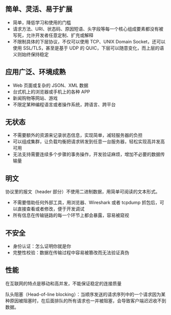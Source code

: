 ## 简单、灵活、易于扩展
+ 简单，降低学习和使用的门槛
+ 请求方法、URI、状态码、原因短语、头字段等每一个核心组成要素都没有被写死，允许开发者任意定制、扩充或解释
+ 不限制具体的下层协议，不仅可以使用 TCP、UNIX Domain Socket，还可以使用 SSL/TLS，甚至是基于 UDP 的 QUIC，下层可以随意变化，而上层的语义则始终保持稳定

## 应用广泛、环境成熟
+ Web 页面或复杂的 JSON、XML 数据
+ 台式机上的浏览器或手机上的各种 APP
+ 新闻购物等网站、游戏
+ 不限定某种编程语言或者操作系统，跨语言、跨平台

## 无状态
+ 不需要额外的资源来记录状态信息，实现简单，减轻服务器的负担
+ 可以组成集群，让负载均衡把请求转发到任意一台服务器，轻松实现高并发高可用
+ 无法支持需要连续多个步骤的事务操作，开发验证麻烦，增加不必要的数据传输量

## 明文
协议里的报文（header 部分）不使用二进制数据，用简单可阅读的文本形式。

+ 不需要借助任何外部工具，用浏览器、Wireshark 或者 tcpdump 抓包后，可以直接查看或者修改，便于开发调试
+ 所有信息在传输链路的每一个环节上都会暴露，容易被窥视

## 不安全
+ 身份认证：怎么证明你就是你
+ 完整性校验：数据在传输过程中容易被篡改而无法验证真伪

## 性能
在互联网的特点是移动和高并发，不能保证稳定的连接质量

队头阻塞（Head-of-line blocking）：当顺序发送的请求序列中的一个请求因为某种原因被阻塞时，在后面排队的所有请求也一并被阻塞，会导致客户端迟迟收不到数据。

